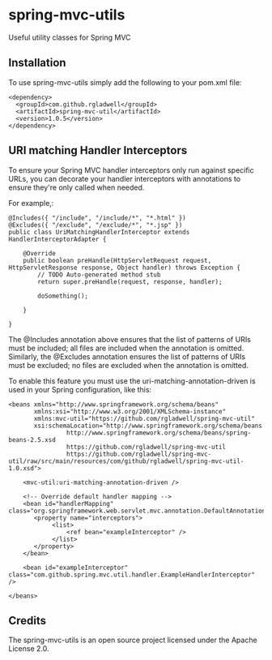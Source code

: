 spring-mvc-utils
================

Useful utility classes for Spring MVC

Installation
------------

To use spring-mvc-utils simply add the following to your pom.xml file:

    <dependency>
      <groupId>com.github.rgladwell</groupId>
      <artifactId>spring-mvc-util</artifactId>
      <version>1.0.5</version>
    </dependency>

URI matching Handler Interceptors
---------------------------------

To ensure your Spring MVC handler interceptors only run against specific URLs, you can decorate your handler interceptors
with annotations to ensure they're only called when needed.

For example,:

    @Includes({ "/include", "/include/*", "*.html" })
    @Excludes({ "/exclude", "/exclude/*", "*.jsp" })
    public class UriMatchingHandlerInterceptor extends HandlerInterceptorAdapter {

        @Override
        public boolean preHandle(HttpServletRequest request, HttpServletResponse response, Object handler) throws Exception {
            // TODO Auto-generated method stub
            return super.preHandle(request, response, handler);
            
            doSomething();
            
        }

    } 

The @Includes annotation above ensures that the list of patterns of URIs must be included; all files are included when the annotation is omitted.
Similarly, the @Excludes annotation ensures the list of patterns of URIs must be excluded; no files are excluded when the annotation is omitted.

To enable this feature you must use the uri-matching-annotation-driven is used in your Spring configuration, like this:

	<beans xmlns="http://www.springframework.org/schema/beans"
	       xmlns:xsi="http://www.w3.org/2001/XMLSchema-instance"
	       xmlns:mvc-util="https://github.com/rgladwell/spring-mvc-util"
	       xsi:schemaLocation="http://www.springframework.org/schema/beans
	                http://www.springframework.org/schema/beans/spring-beans-2.5.xsd
	                https://github.com/rgladwell/spring-mvc-util
	                https://github.com/rgladwell/spring-mvc-util/raw/src/main/resources/com/github/rgladwell/spring-mvc-util-1.0.xsd">
	
		<mvc-util:uri-matching-annotation-driven />
	
	 	<!-- Override default handler mapping -->
	    <bean id="handlerMapping" class="org.springframework.web.servlet.mvc.annotation.DefaultAnnotationHandlerMapping">
		   <property name="interceptors">
		   		<list>
		   		    <ref bean="exampleInterceptor" />
		     	</list>
		   </property>
	    </bean>
	
	    <bean id="exampleInterceptor" class="com.github.spring.mvc.util.handler.ExampleHandlerInterceptor" />
	 
	</beans>

Credits
-------
The spring-mvc-utils is an open source project licensed under the Apache License 2.0.